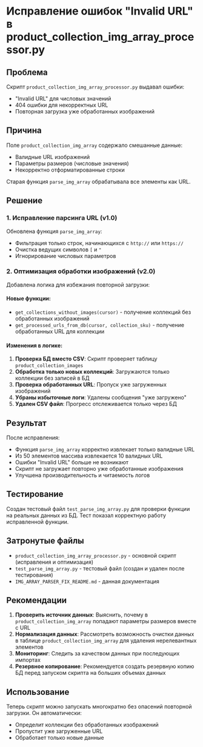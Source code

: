 # Исправление ошибок "Invalid URL" в product_collection_img_array_processor.py

## Проблема

Скрипт `product_collection_img_array_processor.py` выдавал ошибки:
- "Invalid URL" для числовых значений
- 404 ошибки для некорректных URL
- Повторная загрузка уже обработанных изображений

## Причина

Поле `product_collection_img_array` содержало смешанные данные:
- Валидные URL изображений
- Параметры размеров (числовые значения)
- Некорректно отформатированные строки

Старая функция `parse_img_array` обрабатывала все элементы как URL.

## Решение

### 1. Исправление парсинга URL (v1.0)

Обновлена функция `parse_img_array`:
- Фильтрация только строк, начинающихся с `http://` или `https://`
- Очистка ведущих символов `[` и `"`
- Игнорирование числовых параметров

### 2. Оптимизация обработки изображений (v2.0)

Добавлена логика для избежания повторной загрузки:

#### Новые функции:
- `get_collections_without_images(cursor)` - получение коллекций без обработанных изображений
- `get_processed_urls_from_db(cursor, collection_sku)` - получение обработанных URL для коллекции

#### Изменения в логике:
1. **Проверка БД вместо CSV**: Скрипт проверяет таблицу `product_collection_images`
2. **Обработка только новых коллекций**: Загружаются только коллекции без записей в БД
3. **Проверка обработанных URL**: Пропуск уже загруженных изображений
4. **Убраны избыточные логи**: Удалены сообщения "уже загружено"
5. **Удален CSV файл**: Прогресс отслеживается только через БД

## Результат

После исправления:
- Функция `parse_img_array` корректно извлекает только валидные URL
- Из 50 элементов массива извлекается 10 валидных URL
- Ошибки "Invalid URL" больше не возникают
- Скрипт не загружает повторно уже обработанные изображения
- Улучшена производительность и читаемость логов

## Тестирование

Создан тестовый файл `test_parse_img_array.py` для проверки функции на реальных данных из БД. Тест показал корректную работу исправленной функции.

## Затронутые файлы

- `product_collection_img_array_processor.py` - основной скрипт (исправления и оптимизация)
- `test_parse_img_array.py` - тестовый файл (создан и удален после тестирования)
- `IMG_ARRAY_PARSER_FIX_README.md` - данная документация

## Рекомендации

1. **Проверить источник данных**: Выяснить, почему в `product_collection_img_array` попадают параметры размеров вместе с URL
2. **Нормализация данных**: Рассмотреть возможность очистки данных в таблице `product_collection_img_array` для удаления нерелевантных элементов
3. **Мониторинг**: Следить за качеством данных при последующих импортах
4. **Резервное копирование**: Рекомендуется создать резервную копию БД перед запуском скрипта на больших объемах данных

## Использование

Теперь скрипт можно запускать многократно без опасений повторной загрузки. Он автоматически:
- Определит коллекции без обработанных изображений
- Пропустит уже загруженные URL
- Обработает только новые данные